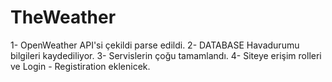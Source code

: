 # TheWeather
1- OpenWeather API'si çekildi parse edildi.
2- DATABASE Havadurumu bilgileri kaydediliyor.
3- Servislerin çoğu tamamlandı.
4- Siteye erişim rolleri ve Login - Registiration eklenicek.
